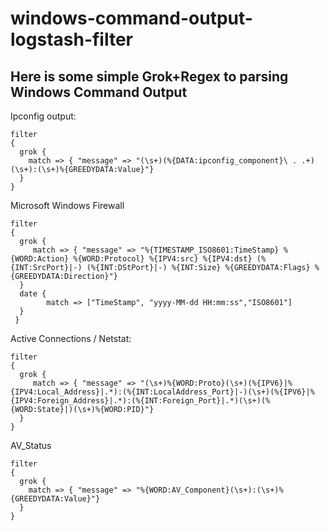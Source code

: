 # windows-command-output-logstash-filter

## Here is some simple Grok+Regex to parsing Windows Command Output

Ipconfig output:
```
filter
{
  grok {
    match => { "message" => "(\s+)(%{DATA:ipconfig_component}\ . .+)(\s+):(\s+)%{GREEDYDATA:Value}"}
  }
}
```

Microsoft Windows Firewall
```
filter
{ 
  grok {
     match => { "message" => "%{TIMESTAMP_ISO8601:TimeStamp} %{WORD:Action} %{WORD:Protocol} %{IPV4:src} %{IPV4:dst} (%{INT:SrcPort}|-) (%{INT:DStPort}|-) %{INT:Size} %{GREEDYDATA:Flags} %{GREEDYDATA:Direction}"}
  }
  date {
        match => ["TimeStamp", "yyyy-MM-dd HH:mm:ss","ISO8601"]
  }
 }
 ```
Active Connections / Netstat:
```
filter
{
  grok {
     match => { "message" => "(\s+)%{WORD:Proto}(\s+)(%{IPV6}|%{IPV4:Local_Address}|.*):(%{INT:LocalAddress_Port}|-)(\s+)(%{IPV6}|%{IPV4:Foreign_Address}|.*):(%{INT:Foreign_Port}|.*)(\s+)(%{WORD:State}|)(\s+)%{WORD:PID}"}
  }
}
```

AV_Status
```
filter
{
  grok {
    match => { "message" => "%{WORD:AV_Component}(\s+):(\s+)%{GREEDYDATA:Value}"}
  }
}
```
